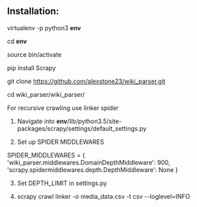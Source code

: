 ## Installation:

virtualenv -p python3 **env**

cd **env**

source bin/activate

pip install Scrapy

git clone https://github.com/alexstone23/wiki_parser.git

cd wiki_parser/wiki_parser/

For recursive crawling use linker spider

1) Navigate into **env**/lib/python3.5/site-packages/scrapy/settings/default_settings.py

2) Set up SPIDER MIDDLEWARES

SPIDER_MIDDLEWARES = {
    'wiki_parser.middlewares.DomainDepthMiddleware': 900,
    'scrapy.spidermiddlewares.depth.DepthMiddleware': None
}


3) Set DEPTH_LIMIT in settings.py

4) scrapy crawl linker -o media_data.csv -t csv --loglevel=INFO




